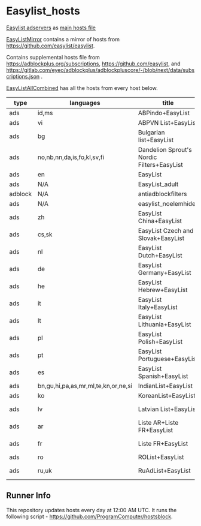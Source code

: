 # Easylist_hosts
[Easylist adservers](https://github.com/easylist/easylist/blob/master/easylist/easylist_adservers.txt) as [main hosts file](https://github.com/ProgramComputer/Easylist_adservers_hosts/blob/main/hosts)

[EasyListMirror](https://github.com/ProgramComputer/Easylist_hosts/tree/main/EasyListMirror) contains a mirror of hosts from https://github.com/easylist/easylist.


Contains supplemental hosts file from https://adblockplus.org/subscriptions, https://github.com/easylist, and https://gitlab.com/eyeo/adblockplus/adblockpluscore/-/blob/next/data/subscriptions.json .

[EasyListAllCombined](https://github.com/ProgramComputer/Easylist_adservers_hosts/tree/main/EasyListAllCombined) has all the hosts from every host below.



| type | languages                           | title                                      | url                                                                                      | homepage                                                 |
| ---- | ----------------------------------- | ------------------------------------------ | ---------------------------------------------------------------------------------------- | -------------------------------------------------------- |
| ads  | id,ms                               | ABPindo+EasyList                           | https://easylist-downloads.adblockplus.org/abpindo+easylist.txt                          | http://abpindo.blogspot.com/                             |
| ads  | vi                                  | ABPVN List+EasyList                        | https://easylist-downloads.adblockplus.org/abpvn+easylist.txt                            | http://abpvn.com/                                        |
| ads  | bg                                  | Bulgarian list+EasyList                    | https://easylist-downloads.adblockplus.org/bulgarian_list+easylist.txt                   | https://stanev.org/abp/                                  |
| ads  | no,nb,nn,da,is,fo,kl,sv,fi          | Dandelion Sprout's Nordic Filters+EasyList | https://easylist-downloads.adblockplus.org/dandelion_sprouts_nordic_filters+easylist.txt | https://github.com/DandelionSprout/adfilt                |
| ads  | en                                  | EasyList                                   | https://easylist-downloads.adblockplus.org/easylist.txt                                  | https://easylist.to/   |
| ads  | N/A                                  | EasyList_adult                                   | https://easylist-downloads.adblockplus.org/easylist_noadult.txt                              | https://easylist.to/                                    |
| adblock  | N/A                                  | antiadblockfilters                                   | https://easylist-downloads.adblockplus.org/antiadblockfilters.txt                              | https://easylist.to/                                    |  
| ads  | N/A                                  | easylist_noelemhide                                 | https://easylist-downloads.adblockplus.org/easylist_noelemhide.txt                             | https://easylist.to/                                 |
| ads  | zh                                  | EasyList China+EasyList                    | https://easylist-downloads.adblockplus.org/easylistchina+easylist.txt                    | https://github.com/easylist/easylistchina                |
| ads  | cs,sk                               | EasyList Czech and Slovak+EasyList         | https://easylist-downloads.adblockplus.org/easylistczechslovak+easylist.txt              | https://adblock.sk/                                      |
| ads  | nl                                  | EasyList Dutch+EasyList                    | https://easylist-downloads.adblockplus.org/easylistdutch+easylist.txt                    | https://easylist.to/                                     |
| ads  | de                                  | EasyList Germany+EasyList                  | https://easylist-downloads.adblockplus.org/easylistgermany+easylist.txt                  | https://easylist.to/                                     |
| ads  | he                                  | EasyList Hebrew+EasyList                   | https://easylist-downloads.adblockplus.org/israellist+easylist.txt                       | https://github.com/easylist/EasyListHebrew               |
| ads  | it                                  | EasyList Italy+EasyList                    | https://easylist-downloads.adblockplus.org/easylistitaly+easylist.txt                    | https://easylist.to/                                     |
| ads  | lt                                  | EasyList Lithuania+EasyList                | https://easylist-downloads.adblockplus.org/easylistlithuania+easylist.txt                | https://github.com/EasyList-Lithuania/easylist_lithuania |
| ads  | pl                                  | EasyList Polish+EasyList                   | https://easylist-downloads.adblockplus.org/easylistpolish+easylist.txt                   | https://easylist.to/                                     |
| ads  | pt                                  | EasyList Portuguese+EasyList               | https://easylist-downloads.adblockplus.org/easylistportuguese+easylist.txt               | https://easylist.to/                                     |
| ads  | es                                  | EasyList Spanish+EasyList                  | https://easylist-downloads.adblockplus.org/easylistspanish+easylist.txt                  | https://easylist.to/                                     |
| ads  | bn,gu,hi,pa,as,mr,ml,te,kn,or,ne,si | IndianList+EasyList                        | https://easylist-downloads.adblockplus.org/indianlist+easylist.txt                       | https://easylist.to/                                     |
| ads  | ko                                  | KoreanList+EasyList                        | https://easylist-downloads.adblockplus.org/koreanlist+easylist.txt                       | https://easylist.to/                                     |
| ads  | lv                                  | Latvian List+EasyList                      | https://easylist-downloads.adblockplus.org/latvianlist+easylist.txt                      | https://notabug.org/latvian-list/adblock-latvian         |
| ads  | ar                                  | Liste AR+Liste FR+EasyList                 | https://easylist-downloads.adblockplus.org/liste_ar+liste_fr+easylist.txt                | https://forums.lanik.us/viewforum.php?f=98               |
| ads  | fr                                  | Liste FR+EasyList                          | https://easylist-downloads.adblockplus.org/liste_fr+easylist.txt                         | https://forums.lanik.us/viewforum.php?f=91               |
| ads  | ro                                  | ROList+EasyList                            | https://easylist-downloads.adblockplus.org/rolist+easylist.txt                           | https://zoso.ro/rolist/                                  |
| ads  | ru,uk                               | RuAdList+EasyList                          | https://easylist-downloads.adblockplus.org/ruadlist+easylist.txt                         | https://forums.lanik.us/viewforum.php?f=102              |

## Runner Info
This repository updates hosts every day at 12:00 AM UTC. It runs the following script - https://github.com/ProgramComputer/hostsblock.
